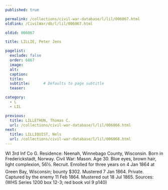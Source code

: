 ```yaml
---
published: true

permalink: /collections/civil-war-database/l/lil/006067.html
oldlink: /CivilWar/db/l/lil/006067.html

oldid: 006067

title: LILLIE, Peter Jens

pagelist:
  exclude: false
  order: 6067
  image: 
  alt:
  caption:
  title:
  subtitle:      # Defaults to page subtitle
  teaser:

category: 
  - L 
  - LIL

previous:
  title: LILLETHUN, Thomas C.
  url: /collections/civil-war-database/l/lil/006066.html  
next:
  title: LILLIQUIST, Nels
  url: /collections/civil-war-database/l/lil/006068.html   
---
```

WI 3rd Inf Co G. Residence: Neenah, Winnebago County, Wisconsin. Born in Frederickstadt, Norway. Civil War: Mason. Age 30. Blue eyes, brown hair, light complexion, 5&#146;6&frac12;&#148;. Recruit. Enrolled for three years on 4 Jan 1864 at Green Bay, Wisconsin; bounty $302. Mustered 7 Jan 1864. Private. Captured by the enemy 11 Feb 1864. Mustered out 18 Jul 1865. Sources: (WHS Series 1200 box 12-3; red book vol 9 p140)